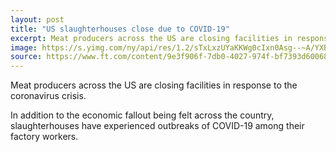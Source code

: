 ```yaml
---
layout: post
title: "US slaughterhouses close due to COVID-19"
excerpt: Meat producers across the US are closing facilities in response to the coronavirus crisis.
image: https://s.yimg.com/ny/api/res/1.2/sTxLxzUYaKKWg0cIxn0Asg--~A/YXBwaWQ9aGlnaGxhbmRlcjtzbT0xO3c9MTI4MDtoPTk2MA--/https://media.zenfs.com/en/bloomberg_markets_842/121cfc3ab4bb1fb51b13c2643630384b
source: https://www.ft.com/content/9e3f906f-7db0-4027-974f-bf7393d60068
---
```


Meat producers across the US are closing facilities in response to the coronavirus crisis.

In addition to the economic fallout being felt across the country, slaughterhouses have experienced outbreaks of COVID-19 among their factory workers.